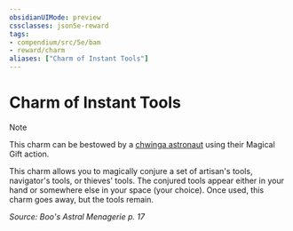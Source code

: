 ```yaml
---
obsidianUIMode: preview
cssclasses: json5e-reward
tags:
- compendium/src/5e/bam
- reward/charm
aliases: ["Charm of Instant Tools"]
---
```

# Charm of Instant Tools

> [!note]
> This charm can be bestowed by a [chwinga astronaut](/Systems/5e/bestiary/elemental/chwinga-astronaut-bam.md) using their Magical Gift action.

This charm allows you to magically conjure a set of artisan's tools, navigator's tools, or thieves' tools. The conjured tools appear either in your hand or somewhere else in your space (your choice). Once used, this charm goes away, but the tools remain.

*Source: Boo's Astral Menagerie p. 17*